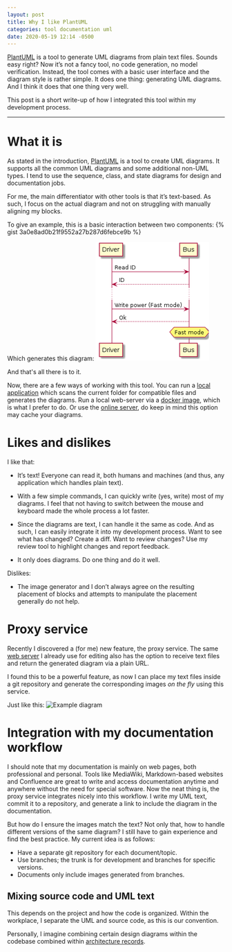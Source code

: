 ```yaml
---
layout: post
title: Why I like PlantUML
categories: tool documentation uml
date: 2020-05-19 12:14 -0500
---
```

[PlantUML](https://plantuml.com/) is a tool to generate UML diagrams from plain text files. Sounds easy right? Now it’s not a fancy tool, no code generation, no model verification. Instead, the tool comes with a basic user interface and the diagram style is rather simple. It does one thing: generating UML diagrams. And I think it does that one thing very well.

This post is a short write-up of how I integrated this tool within my development process.

<!--more-->
---

# What it is

As stated in the introduction, [PlantUML](https://plantuml.com/) is a tool to create UML diagrams. It supports all the common UML diagrams and some additional non-UML types. I tend to use the sequence, class, and state diagrams for design and documentation jobs.

For me, the main differentiator with other tools is that it’s text-based. As such, I focus on the actual diagram and not on struggling with manually aligning my blocks.

To give an example, this is a basic interaction between two components:
{% gist 3a0e8ad0b21f9552a27b287d6febce9b %}

Which generates this diagram:
![Example diagram](/assets/plantuml-example.png)

And that's all there is to it.

Now, there are a few ways of working with this tool. You can run a [local application](https://plantuml.com/starting) which scans the current folder for compatible files and generates the diagrams. Run a local web-server via a [docker image](https://hub.docker.com/r/plantuml/plantuml-server/), which is what I prefer to do. Or use the [online server](http://www.plantuml.com/plantuml/uml/), do keep in mind this option may cache your diagrams.

# Likes and dislikes

I like that:

* It’s text! Everyone can read it, both humans and machines (and thus, any application which handles plain text).

* With a few simple commands, I can quickly write (yes, write) most of my diagrams. I feel that not having to switch between the mouse and keyboard made the whole process a lot faster.

* Since the diagrams are text, I can handle it the same as code. And as such, I can easily integrate it into my development process. Want to see what has changed? Create a diff. Want to review changes? Use my review tool to highlight changes and report feedback.

* It only does diagrams. Do one thing and do it well.

Dislikes:

* The image generator and I don’t always agree on the resulting placement of blocks and attempts to manipulate the placement generally do not help.

# Proxy service

Recently I discovered a (for me) new feature, the proxy service. The same [web server](https://plantuml.com/server) I already use for editing also has the option to receive text files and return the generated diagram via a plain URL.

I found this to be a powerful feature, as now I can place my text files inside a git repository and generate the corresponding images _on the fly_ using this service.

Just like this:
![Example diagram](http://www.plantuml.com/plantuml/proxy?cache=no&src=https://raw.github.com/renemoll/renemoll.github.io/master/assets/plantuml-example-proxy.txt)

# Integration with my documentation workflow

I should note that my documentation is mainly on web pages, both professional and personal. Tools like MediaWiki, Markdown-based websites and Confluence are great to write and access documentation anytime and anywhere without the need for special software. Now the neat thing is, the proxy service integrates nicely into this workflow. I write my UML text, commit it to a repository, and generate a link to include the diagram in the documentation.

But how do I ensure the images match the text? Not only that, how to handle different versions of the same diagram? I still have to gain experience and find the best practice. My current idea is as follows:

* Have a separate git repository for each document/topic.
* Use branches; the trunk is for development and branches for specific versions.
* Documents only include images generated from branches.

## Mixing source code and UML text

This depends on the project and how the code is organized. Within the workplace, I separate the UML and source code, as this is our convention.

Personally, I imagine combining certain design diagrams within the codebase combined within [architecture records](https://github.com/adr/adr-tools).
